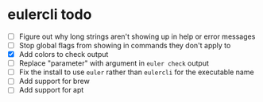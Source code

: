 # eulercli todo

- [ ] Figure out why long strings aren't showing up in help or error messages
- [ ] Stop global flags from showing in commands they don't apply to
- [x] Add colors to check output
- [ ] Replace "parameter" with argument in `euler check` output
- [ ] Fix the install to use `euler` rather than `eulercli` for the executable name
- [ ] Add support for brew
- [ ] Add support for apt